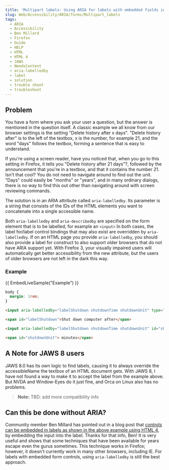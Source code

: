 ```yaml
---
title: 'Multipart labels: Using ARIA for labels with embedded fields inside them'
slug: Web/Accessibility/ARIA/forms/Multipart_labels
tags:
  - ARIA
  - Accessibility
  - Ben Millard
  - Firefox
  - Guide
  - HELP
  - HTML
  - HTML 4
  - JAWS
  - NeedsContent
  - aria-labelledby
  - label
  - solution
  - trouble shoot
  - troubleshoot
---
```

## Problem

You have a form where you ask your user a question, but the answer is mentioned in the question itself. A classic example we all know from our browser settings is the setting "Delete history after x days". "Delete history after" is to the left of the textbox, x is the number, for example 21, and the word "days" follows the textbox, forming a sentence that is easy to understand.

If you're using a screen reader, have you noticed that, when you go to this setting in Firefox, it tells you "Delete history after 21 days"?, followed by the announcement that you're in a textbox, and that it contains the number 21. Isn't that cool? You do not need to navigate around to find out the unit. "Days" could easily be "months" or "years", and in many ordinary dialogs, there is no way to find this out other than navigating around with screen reviewing commands.

The solution is in an ARIA attribute called `aria-labelledby`. Its parameter is a string that consists of the IDs of the HTML elements you want to concatenate into a single accessible name.

Both `aria-labelledby` and `aria-describedby` are specified on the form element that is to be labelled, for example an `<input>` In both cases, the label for/label control bindings that may also exist are overridden by `aria-labelledby`. If on an HTML page you provide `aria-labelledby`, you should also provide a label for construct to also support older browsers that do not have ARIA support yet. With Firefox 3, your visually impaired users will automatically get better accessibility from the new attribute, but the users of older browsers are not left in the dark this way.

### Example

{{ EmbedLiveSample("Example") }}

```css hidden
body {
  margin: 1rem;
}
```

```html
<input aria-labelledby="labelShutdown shutdownTime shutdownUnit" type="checkbox" />

<span id="labelShutdown">Shut down computer after</span>

<input aria-labelledby="labelShutdown shutdownTime shutdownUnit" id="shutdownTime" type="text" value="10" />

<span id="shutdownUnit"> minutes</span>
```

## A Note for JAWS 8 users

JAWS 8.0 has its own logic to find labels, causing it to always override the accessibleName the textbox of an HTML document gets. With JAWS 8, I have not found a way to make it to accept the label from the example above. But NVDA and Window-Eyes do it just fine, and Orca on Linux also has no problems.

> **Note:** TBD: add more compatibility info

## Can this be done without ARIA?

Community member Ben Millard has pointed out in a blog post that [controls can be embedded in labels as shown in the above example using HTML 4](https://projectcerbera.com/blog/2008/03#day24), by embedding the input into the label. Thanks for that info, Ben! It is very useful and shows that some techniques that have been available for years escape even the gurus sometimes. This technique works in Firefox; however, it doesn't currently work in many other browsers, including IE. For labels with embedded form controls, using `aria-labelledby` is still the best approach.
